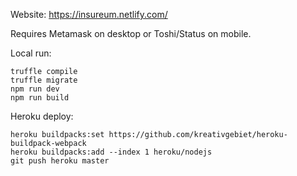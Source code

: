 Website: https://insureum.netlify.com/

Requires Metamask on desktop or Toshi/Status on mobile.


Local run:

	truffle compile
	truffle migrate
	npm run dev
	npm run build

Heroku deploy:

	heroku buildpacks:set https://github.com/kreativgebiet/heroku-buildpack-webpack
	heroku buildpacks:add --index 1 heroku/nodejs
	git push heroku master
